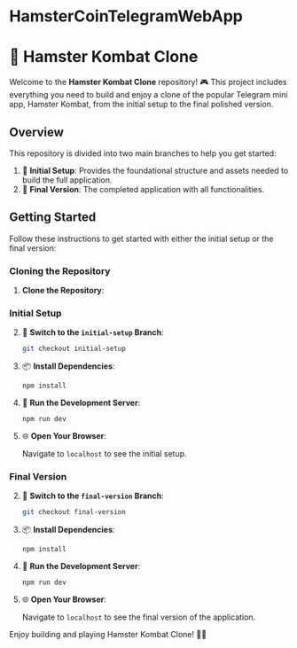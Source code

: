 # HamsterCoinTelegramWebApp
# 🐹 Hamster Kombat Clone

Welcome to the **Hamster Kombat Clone** repository! 🎮 This project includes everything you need to build and enjoy a clone of the popular Telegram mini app, Hamster Kombat, from the initial setup to the final polished version. 

## Overview

This repository is divided into two main branches to help you get started:

1. 🌱 **Initial Setup**: Provides the foundational structure and assets needed to build the full application.
2. 🌟 **Final Version**: The completed application with all functionalities.

## Getting Started

Follow these instructions to get started with either the initial setup or the final version:

### Cloning the Repository

1. **Clone the Repository**:



### Initial Setup

2. 🌱 **Switch to the `initial-setup` Branch**:

    ```bash
    git checkout initial-setup
    ```

3. 📦 **Install Dependencies**:

    ```bash
    npm install
    ```

4. 🚀 **Run the Development Server**:

    ```bash
    npm run dev
    ```

5. 🌐 **Open Your Browser**:

    Navigate to `localhost` to see the initial setup.

### Final Version

2. 🌟 **Switch to the `final-version` Branch**:

    ```bash
    git checkout final-version
    ```

3. 📦 **Install Dependencies**:

    ```bash
    npm install
    ```

4. 🚀 **Run the Development Server**:

    ```bash
    npm run dev
    ```

5. 🌐 **Open Your Browser**:

    Navigate to `localhost` to see the final version of the application.

Enjoy building and playing Hamster Kombat Clone! 🎉🐹

